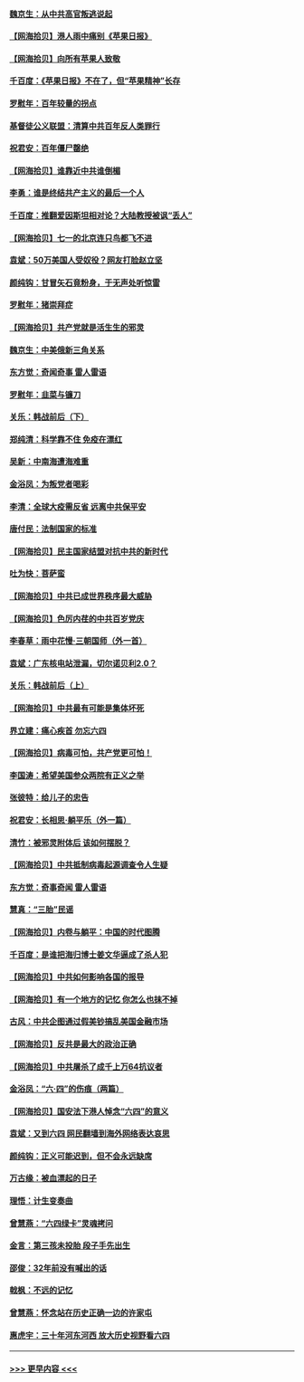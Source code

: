#### [魏京生：从中共高官叛逃说起](../pages/nsc993/n13048997.md?t=06262052) 
#### [【网海拾贝】港人雨中痛别《苹果日报》](../pages/nsc993/n13048941.md?t=06262052) 
#### [【网海拾贝】向所有苹果人致敬](../pages/nsc993/n13046795.md?t=06262052) 
#### [千百度：《苹果日报》不在了，但“苹果精神”长存](../pages/nsc993/n13046703.md?t=06262052) 
#### [罗慰年：百年较量的拐点](../pages/nsc993/n13046542.md?t=06262052) 
#### [基督徒公义联盟：清算中共百年反人类罪行](../pages/nsc993/n13046499.md?t=06262052) 
#### [祝君安：百年僵尸罄绝](../pages/nsc993/n13045595.md?t=06262052) 
#### [【网海拾贝】谁靠近中共谁倒楣](../pages/nsc993/n13044667.md?t=06262052) 
#### [李勇：谁是终结共产主义的最后一个人](../pages/nsc993/n13044397.md?t=06262052) 
#### [千百度：推翻爱因斯坦相对论？大陆教授被讽“丢人”](../pages/nsc993/n13043908.md?t=06262052) 
#### [【网海拾贝】七一的北京连只鸟都飞不进](../pages/nsc993/n13041377.md?t=06262052) 
#### [袁斌：50万美国人受奴役？网友打脸赵立坚](../pages/nsc993/n13041330.md?t=06262052) 
#### [颜纯钩：甘冒矢石竟粉身，于无声处听惊雷](../pages/nsc993/n13041140.md?t=06262052) 
#### [罗慰年：猪崇拜症](../pages/nsc993/n13041071.md?t=06262052) 
#### [【网海拾贝】共产党就是活生生的邪灵](../pages/nsc993/n13036627.md?t=06262052) 
#### [魏京生：中美俄新三角关系](../pages/nsc993/n13035986.md?t=06262052) 
#### [东方觉：奇闻奇事 雷人雷语](../pages/nsc993/n13035878.md?t=06262052) 
#### [罗慰年：韭菜与镰刀](../pages/nsc993/n13034374.md?t=06262052) 
#### [关乐：韩战前后（下）](../pages/nsc993/n13034113.md?t=06262052) 
#### [郑纯清：科学靠不住 免疫在漂红](../pages/nsc993/n13034093.md?t=06262052) 
#### [吴新：中南海遭海难重](../pages/nsc993/n13034084.md?t=06262052) 
#### [金浴凤：为叛党者喝彩](../pages/nsc993/n13034058.md?t=06262052) 
#### [李清：全球大疫需反省 远离中共保平安](../pages/nsc993/n13033784.md?t=06262052) 
#### [唐付民：法制国家的标准](../pages/nsc993/n13032944.md?t=06262052) 
#### [【网海拾贝】民主国家结盟对抗中共的新时代](../pages/nsc993/n13031717.md?t=06262052) 
#### [吐为快：菩萨蛮](../pages/nsc993/n13030033.md?t=06262052) 
#### [【网海拾贝】中共已成世界秩序最大威胁](../pages/nsc993/n13028138.md?t=06262052) 
#### [【网海拾贝】色厉内荏的中共百岁党庆](../pages/nsc993/n13025582.md?t=06262052) 
#### [李春草：雨中花慢‧三朝国师（外一首）](../pages/nsc993/n13025567.md?t=06262052) 
#### [袁斌：广东核电站泄漏，切尔诺贝利2.0？](../pages/nsc993/n13025475.md?t=06262052) 
#### [关乐：韩战前后（上）](../pages/nsc993/n13025387.md?t=06262052) 
#### [【网海拾贝】中共最有可能是集体坏死](../pages/nsc993/n13023101.md?t=06262052) 
#### [界立建：痛心疾首 勿忘六四](../pages/nsc993/n13022339.md?t=06262052) 
#### [【网海拾贝】病毒可怕，共产党更可怕！](../pages/nsc993/n13020728.md?t=06262052) 
#### [李国涛：希望美国参众两院有正义之举](../pages/nsc993/n13020674.md?t=06262052) 
#### [张彼特：给儿子的忠告](../pages/nsc993/n13018934.md?t=06262052) 
#### [祝君安：长相思‧躺平乐（外一篇）](../pages/nsc993/n13018923.md?t=06262052) 
#### [清竹：被邪灵附体后 该如何摆脱？](../pages/nsc993/n13018877.md?t=06262052) 
#### [【网海拾贝】中共抵制病毒起源调查令人生疑](../pages/nsc993/n13017785.md?t=06262052) 
#### [东方觉：奇事奇闻 雷人雷语](../pages/nsc993/n13017577.md?t=06262052) 
#### [慧真：“三胎”民谣](../pages/nsc993/n13017394.md?t=06262052) 
#### [【网海拾贝】内卷与躺平：中国的时代图腾](../pages/nsc993/n13016128.md?t=06262052) 
#### [千百度：是谁把海归博士姜文华逼成了杀人犯](../pages/nsc993/n13015218.md?t=06262052) 
#### [【网海拾贝】中共如何影响各国的报导](../pages/nsc993/n13012599.md?t=06262052) 
#### [【网海拾贝】有一个地方的记忆 你怎么也抹不掉](../pages/nsc993/n13009802.md?t=06262052) 
#### [古风：中共企图通过假美钞搞乱美国金融市场](../pages/nsc993/n13009626.md?t=06262052) 
#### [【网海拾贝】反共是最大的政治正确](../pages/nsc993/n13007051.md?t=06262052) 
#### [【网海拾贝】中共屠杀了成千上万64抗议者](../pages/nsc993/n13002713.md?t=06262052) 
#### [金浴凤：“六·四”的伤痕（两篇）](../pages/nsc993/n13001719.md?t=06262052) 
#### [【网海拾贝】国安法下港人悼念“六四”的意义](../pages/nsc993/n13001039.md?t=06262052) 
#### [袁斌：又到六四 网民翻墙到海外网络表达哀思](../pages/nsc993/n13000995.md?t=06262052) 
#### [颜纯钩：正义可能迟到，但不会永远缺席](../pages/nsc993/n13000920.md?t=06262052) 
#### [万古缘：被血漂起的日子](../pages/nsc993/n13000914.md?t=06262052) 
#### [理悟：计生变奏曲](../pages/nsc993/n13000414.md?t=06262052) 
#### [曾慧燕：“六四绿卡”灵魂拷问](../pages/nsc993/n13000277.md?t=06262052) 
#### [金言：第三孩未投胎 段子手先出生](../pages/nsc993/n13000215.md?t=06262052) 
#### [邵俊：32年前没有喊出的话](../pages/nsc993/n13000181.md?t=06262052) 
#### [戟枫：不远的记忆](../pages/nsc993/n13000121.md?t=06262052) 
#### [曾慧燕：怀念站在历史正确一边的许家屯](../pages/nsc993/n13000073.md?t=06262052) 
#### [惠虎宇：三十年河东河西 放大历史视野看六四](../pages/nsc993/n13000018.md?t=06262052) 

----
#### [ >>> 更早内容 <<< ](../indexes/nsc993-earlier.md)
